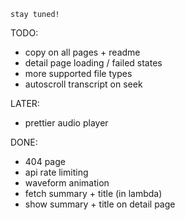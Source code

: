 `stay tuned!`

TODO:

- copy on all pages + readme
- detail page loading / failed states
- more supported file types
- autoscroll transcript on seek

LATER:

- prettier audio player

DONE:

- 404 page
- api rate limiting
- waveform animation
- fetch summary + title (in lambda)
- show summary + title on detail page
